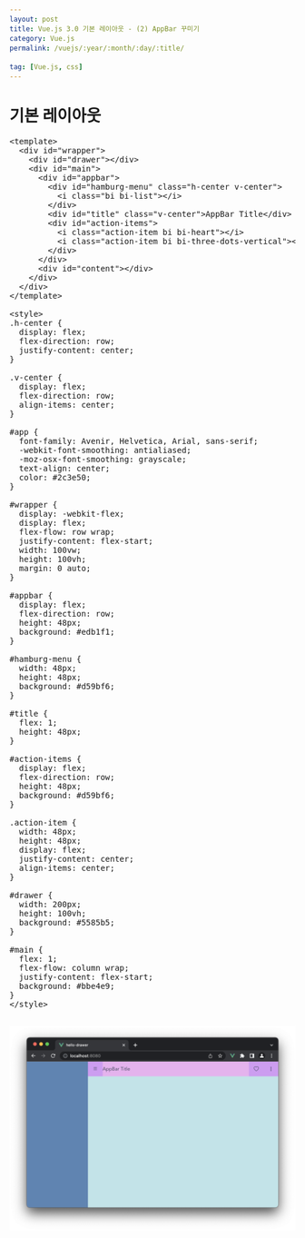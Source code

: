 ```yaml
---
layout: post
title: Vue.js 3.0 기본 레이아웃 - (2) AppBar 꾸미기
category: Vue.js
permalink: /vuejs/:year/:month/:day/:title/

tag: [Vue.js, css]
---
```

# 기본 레이아웃

<pre class="prettyprint">
&lt;template&gt;
  &lt;div id="wrapper"&gt;
    &lt;div id="drawer"&gt;&lt;/div&gt;
    &lt;div id="main"&gt;
      &lt;div id="appbar"&gt;
        &lt;div id="hamburg-menu" class="h-center v-center"&gt;
          &lt;i class="bi bi-list"&gt;&lt;/i&gt;
        &lt;/div&gt;
        &lt;div id="title" class="v-center"&gt;AppBar Title&lt;/div&gt;
        &lt;div id="action-items"&gt;
          &lt;i class="action-item bi bi-heart"&gt;&lt;/i&gt;
          &lt;i class="action-item bi bi-three-dots-vertical"&gt;&lt;/i&gt;
        &lt;/div&gt;
      &lt;/div&gt;
      &lt;div id="content"&gt;&lt;/div&gt;
    &lt;/div&gt;
  &lt;/div&gt;
&lt;/template&gt;

&lt;style&gt;
.h-center {
  display: flex;
  flex-direction: row;
  justify-content: center;
}

.v-center {
  display: flex;
  flex-direction: row;
  align-items: center;
}

#app {
  font-family: Avenir, Helvetica, Arial, sans-serif;
  -webkit-font-smoothing: antialiased;
  -moz-osx-font-smoothing: grayscale;
  text-align: center;
  color: #2c3e50;
}

#wrapper {
  display: -webkit-flex;
  display: flex;
  flex-flow: row wrap;
  justify-content: flex-start;
  width: 100vw;
  height: 100vh;
  margin: 0 auto;
}

#appbar {
  display: flex;
  flex-direction: row;
  height: 48px;
  background: #edb1f1;
}

#hamburg-menu {
  width: 48px;
  height: 48px;
  background: #d59bf6;
}

#title {
  flex: 1;
  height: 48px;
}

#action-items {
  display: flex;
  flex-direction: row;
  height: 48px;
  background: #d59bf6;
}

.action-item {
  width: 48px;
  height: 48px;
  display: flex;
  justify-content: center;
  align-items: center;
}

#drawer {
  width: 200px;
  height: 100vh;
  background: #5585b5;
}

#main {
  flex: 1;
  flex-flow: column wrap;
  justify-content: flex-start;
  background: #bbe4e9;
}
&lt;/style&gt;

</pre>

![image](/assets/vue/007.png)
